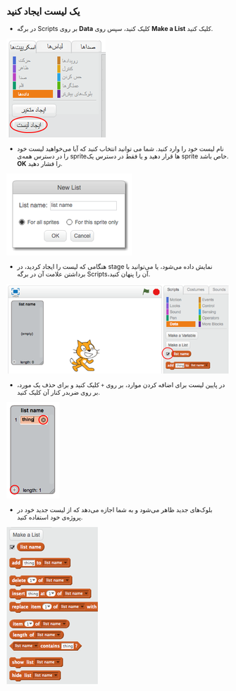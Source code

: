 ## یک لیست ایجاد کنید

+ در برگه Scripts بر روی **Data** کلیک کنید، سپس روی **Make a List** کلیک کنید.

![یک لیست ایجاد کنید](images/make-a-list.png)

+ نام لیست خود را وارد کنید. شما می توانید انتخاب کنید که آیا می‌خواهید لیست خود را در دسترس همه‌ی spriteها قرار دهید و یا فقط در دسترس یک sprite خاص باشد. **OK** را فشار دهید.

![نام لیست](images/list-name.png)

+ هنگامی که لیست را ایجاد کردید، در stage نمایش داده می‌شود، یا می‌توانید با برداشتن علامت آن در برگه Scripts،آن را پنهان کنید.

![نمایش/پنهان کردن لیست](images/list-show-hide.png)

+ در پایین لیست برای اضافه کردن موارد، بر روی `+` کلیک کنید و برای حذف یک مورد، بر روی ضربدر کنار آن کلیک کنید.

![نمایش/پنهان کردن لیست](images/list-add-delete.png)

+ بلوک‌های جدید ظاهر می‌شود و به شما اجازه می‌دهد که از لیست جدید خود در پروژه‌ی خود استفاده کنید.

![بلوک‌های لیست](images/list-blocks.png)